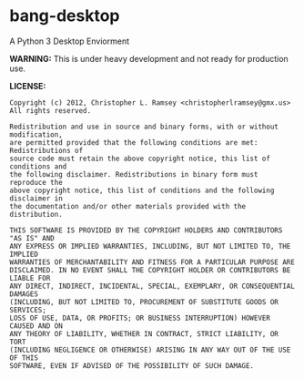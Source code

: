 bang-desktop
============

A Python 3 Desktop Enviorment

__WARNING:__
This is under heavy development and not ready for production use.

__LICENSE:__

    Copyright (c) 2012, Christopher L. Ramsey <christopherlramsey@gmx.us>
    All rights reserved.

    Redistribution and use in source and binary forms, with or without modification,
    are permitted provided that the following conditions are met: Redistributions of
    source code must retain the above copyright notice, this list of conditions and
    the following disclaimer. Redistributions in binary form must reproduce the
    above copyright notice, this list of conditions and the following disclaimer in
    the documentation and/or other materials provided with the distribution.

    THIS SOFTWARE IS PROVIDED BY THE COPYRIGHT HOLDERS AND CONTRIBUTORS "AS IS" AND
    ANY EXPRESS OR IMPLIED WARRANTIES, INCLUDING, BUT NOT LIMITED TO, THE IMPLIED
    WARRANTIES OF MERCHANTABILITY AND FITNESS FOR A PARTICULAR PURPOSE ARE
    DISCLAIMED. IN NO EVENT SHALL THE COPYRIGHT HOLDER OR CONTRIBUTORS BE LIABLE FOR
    ANY DIRECT, INDIRECT, INCIDENTAL, SPECIAL, EXEMPLARY, OR CONSEQUENTIAL DAMAGES
    (INCLUDING, BUT NOT LIMITED TO, PROCUREMENT OF SUBSTITUTE GOODS OR SERVICES;
    LOSS OF USE, DATA, OR PROFITS; OR BUSINESS INTERRUPTION) HOWEVER CAUSED AND ON
    ANY THEORY OF LIABILITY, WHETHER IN CONTRACT, STRICT LIABILITY, OR TORT
    (INCLUDING NEGLIGENCE OR OTHERWISE) ARISING IN ANY WAY OUT OF THE USE OF THIS
    SOFTWARE, EVEN IF ADVISED OF THE POSSIBILITY OF SUCH DAMAGE.